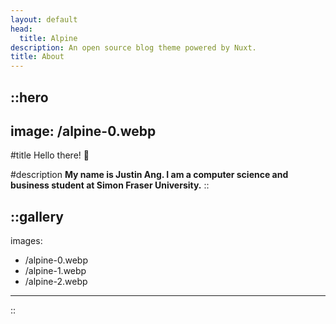 ```yaml
---
layout: default
head:
  title: Alpine
description: An open source blog theme powered by Nuxt.
title: About
---
```


::hero
---
image: /alpine-0.webp
---
#title
Hello there! 👋

#description
**My name is Justin Ang. I am a computer science and business student at Simon Fraser University.**
::

::gallery
---
images:
  - /alpine-0.webp
  - /alpine-1.webp
  - /alpine-2.webp
---
::
